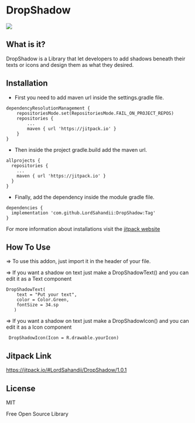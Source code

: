 # DropShadow
[![](https://jitpack.io/v/LordSahandii/DropShadow.svg)](https://jitpack.io/#LordSahandii/DropShadow)

## What is it?

DropShadow is a Library that let developers to add shadows beneath their texts or icons and design them as what they desired.

## Installation

- First you need to add maven url inside the settings.gradle file.
```
dependencyResolutionManagement {
    repositoriesMode.set(RepositoriesMode.FAIL_ON_PROJECT_REPOS)
    repositories {
        ...
        maven { url 'https://jitpack.io' }
    }
}
```
- Then inside the project gradle.build add the maven url.
```
allprojects {
  repositories {
    ...
    maven { url 'https://jitpack.io' }
  }
}
```
- Finally, add the dependency inside the module gradle file.
```
dependencies {
  implementation 'com.github.LordSahandii:DropShadow:Tag'
}
```
For more information about installations visit the [jitpack website](https://jitpack.io/#LordSahandii/DropShadow/1.0.1)

## How To Use

=> To use this addon, just import it in the header of your file.

=> If you want a shadow on text just make a DropShadowText() and you can edit it as a Text component
```
DropShadowText(
    text = "Put your text",
    color = Color.Green,
    fontSize = 34.sp
   )
```

=> If you want a shadow on text just make a DropShadowIcon() and you can edit it as a Icon component
```
 DropShadowIcon(Icon = R.drawable.yourIcon)
```

## Jitpack Link

https://jitpack.io/#LordSahandii/DropShadow/1.0.1

## License

MIT

Free Open Source Library

